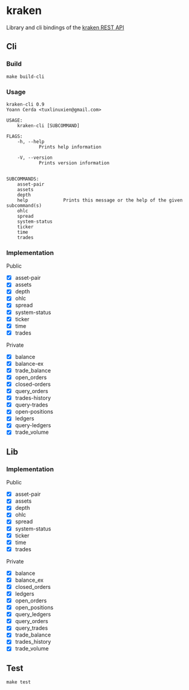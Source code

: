 # kraken

Library and cli bindings of the [kraken REST API](https://docs.kraken.com/rest/)

## Cli

### Build

    make build-cli

### Usage

    kraken-cli 0.9
    Yoann Cerda <tuxlinuxien@gmail.com>

    USAGE:
        kraken-cli [SUBCOMMAND]

    FLAGS:
        -h, --help
                Prints help information

        -V, --version
                Prints version information


    SUBCOMMANDS:
        asset-pair
        assets
        depth
        help             Prints this message or the help of the given subcommand(s)
        ohlc
        spread
        system-status
        ticker
        time
        trades

### Implementation

Public

-   [x] asset-pair
-   [x] assets
-   [x] depth
-   [x] ohlc
-   [x] spread
-   [x] system-status
-   [x] ticker
-   [x] time
-   [x] trades

Private

-   [x] balance
-   [x] balance-ex
-   [x] trade_balance
-   [x] open_orders
-   [x] closed-orders
-   [x] query_orders
-   [x] trades-history
-   [x] query-trades
-   [x] open-positions
-   [x] ledgers
-   [x] query-ledgers
-   [x] trade_volume

## Lib

### Implementation

Public

-   [x] asset-pair
-   [x] assets
-   [x] depth
-   [x] ohlc
-   [x] spread
-   [x] system-status
-   [x] ticker
-   [x] time
-   [x] trades

Private

-   [x] balance
-   [x] balance_ex
-   [x] closed_orders
-   [x] ledgers
-   [x] open_orders
-   [x] open_positions
-   [x] query_ledgers
-   [x] query_orders
-   [x] query_trades
-   [x] trade_balance
-   [x] trades_history
-   [x] trade_volume

## Test

    make test
